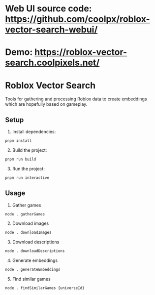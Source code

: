 # Web UI source code: https://github.com/coolpx/roblox-vector-search-webui/

# Demo: https://roblox-vector-search.coolpixels.net/

# Roblox Vector Search

Tools for gathering and processing Roblox data to create embeddings which are hopefully based on gameplay.

## Setup

1. Install dependencies:

```sh
pnpm install
```

2. Build the project:

```sh
pnpm run build
```

3. Run the project:

```sh
pnpm run interactive
```

## Usage

1. Gather games

```sh
node . gatherGames
```

2. Download images

```sh
node . downloadImages
```

3. Download descriptions

```sh
node . downloadDescriptions
```

4. Generate embeddings

```sh
node . generateEmbeddings
```

5. Find similar games

```sh
node . findSimilarGames {universeId}
```
